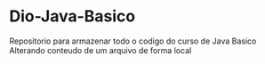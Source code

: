 # Dio-Java-Basico
Repositorio para armazenar todo o codigo do curso de Java Basico
Alterando conteudo de um arquivo de forma local

